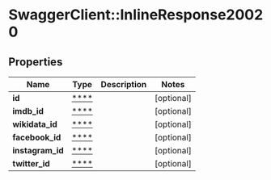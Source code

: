 # SwaggerClient::InlineResponse20020

## Properties
Name | Type | Description | Notes
------------ | ------------- | ------------- | -------------
**id** | [****](.md) |  | [optional] 
**imdb_id** | [****](.md) |  | [optional] 
**wikidata_id** | [****](.md) |  | [optional] 
**facebook_id** | [****](.md) |  | [optional] 
**instagram_id** | [****](.md) |  | [optional] 
**twitter_id** | [****](.md) |  | [optional] 

